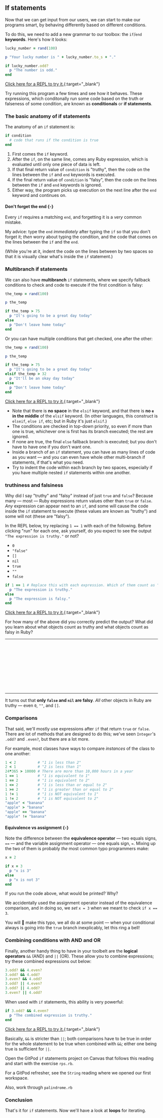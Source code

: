 ## If statements

Now that we can get input from our users, we can start to make our programs smart, by behaving differently based on different conditions.

To do this, we need to add a new grammar to our toolbox: the `if`/`end` **keywords**. Here's how it looks:

```ruby
lucky_number = rand(100)

p "Your lucky number is " + lucky_number.to_s + "."

if lucky_number.odd?
  p "The number is odd."
end
```

<div class="experiment" markdown="1">

  [Click here for a REPL to try it.](https://repl.it/@raghubetina/first-conditional){:target="_blank"}
</div>

Try running this program a few times and see how it behaves. These expressions, which conditonally run some code based on the truth or falseness of some condition, are known as **conditionals** or **if statements**.

### The basic anatomy of if statements

The anatomy of an `if` statement is:

```ruby
if condition
  # code that runs if the condition is true
end
```

 1. First comes the `if` keyword.
 1. After the `if`, on the same line, comes any Ruby expression, which is evaluated until only one piece of data is left.
 1. If that final return value of `condition` is "truthy", then the code on the lines between the `if` and `end` keywords is executed.
 1. If the final return value of `condition` is "falsy", then the code on the lines between the `if` and `end` keywords is ignored.
 1. Either way, the program picks up execution on the next line after the `end` keyword and continues on.

#### Don't forget the end {-}

Every `if` requires a matching `end`, and forgetting it is a _very_ common mistake.

My advice: type the `end` _immediately_ after typing the `if` so that you don't forget it; _then_ worry about typing the condition, and the code that comes on the lines between the `if` and the `end`.

(While you're at it, indent the code on the lines between by two spaces so that it is visually clear what's inside the `if` statement.)

### Multibranch if statements

We can also have **multibranch** `if` statements, where we specify fallback conditions to check and code to execute if the first condition is falsy:

```ruby
the_temp = rand(100)

p the_temp

if the_temp > 75
  p "It's going to be a great day today"
else
  p "Don't leave home today"
end
```

Or you can have multiple conditions that get checked, one after the other:

```ruby
the_temp = rand(100)

p the_temp

if the_temp > 75
  p "It's going to be a great day today"
elsif the_temp > 32
  p "It'll be an okay day today"
else
  p "Don't leave home today"
end
```

<div class="experiment" markdown="1">

  [Click here for a REPL to try it.](https://repl.it/@raghubetina/multibranch-if){:target="_blank"}
</div>

 - Note that there is **no space** in the `elsif` keyword, and that there is **no `e` in the middle** of the `elsif` keyword. (In other languages, this construct is `elseif`, `else if`, etc; but in Ruby it's just `elsif`.)
 - The conditions are checked in top-down priority, so even if more than one is true, whichever one is first has its branch executed; the rest are ignored.
 - If none are true, the final `else` fallback branch is executed; but you don't have to have one if you don't want one.
 - Inside a branch of an `if` statement, you can have as many lines of code as you want — and you can even have whole other multi-branch if statements, if that's what you need.
 - Try to indent the code within each branch by two spaces, especially if you have multiple nested `if` statements within one another.

### truthiness and falsiness

Why did I say "truthy" and "falsy" instead of just `true` and `false`? Because many — most — Ruby expressions return values other than `true` or `false`. _Any_ expression can appear next to an `if`, and some will cause the code inside the `if` statement to execute (these values are known as "truthy") and some will not (these are "falsy").

In the REPL below, try replacing `1 == 1` with each of the following. Before clicking "run" for each one, ask yourself, do you expect to see the output `"The expression is truthy."` or not?

 - `0`
 - `"false"`
 - `[]`
 - `nil`
 - `true`
 - `""`
 - `false`

```ruby
if 1 == 1 # Replace this with each expression. Which of them count as "truthy"?
  p "The expression is truthy."
else
  p "The expression is falsy."
end
```

<div class="experiment" markdown="1">

  [Click here for a REPL to try it.](https://repl.it/@raghubetina/truthiness){:target="_blank"}
</div>

For how many of the above did you correctly predict the output? What did you learn about what objects count as truthy and what objects count as falsy in Ruby?

---

<p style="height: 150px"></p>

--- 

It turns out that **only `false` and `nil` are falsy**. _All_ other objects in Ruby are truthy — even `0`, `""`, and `[]`.

### Comparisons

That said, we'll mostly use expressions after `if` that return `true` or `false`. There are lot of methods that are designed to do this; we've seen `Integer`'s `.odd?` and `.even?`, but there are a lot more.

For example, most classes have ways to compare _instances_ of the class to one another:

```ruby
1 < 2          # "1 is less than 2"
2 < 1          # "2 is less than 1"
24*365 > 10000 # There are more than 10,000 hours in a year
1 == 1         # "1 is equivalent to 1"
1 == 2         # "1 is equivalent to 2"
1 <= 2         # "1 is less than or equal to 2"
1 >= 2         # "1 is greater than or equal to 2"
1 != 1         # "1 is NOT equivalent to 1"
1 != 2         # "1 is NOT equivalent to 2"
"apple" < "banana"
"apple" > "banana"
"apple" == "banana"
"apple" != "banana"
```

#### Equivalence vs assignment {-}

Note the difference between the **equivalence operator** — two equals signs, `==` — and the variable assignment operator — one equals sign, `=`. Mixing up the two of them is probably _the_ most common typo programmers make:

```ruby
x = 2

if x = 3
  p "x is 3"
else
  p "x is not 3"
end
```

If you run the code above, what would be printed? Why?

We accidentally used the assignment operator instead of the equivalence comparison, and in doing so, we _set_ `x = 3` when we meant to check `if x == 3`.

You will 💯 make this typo, we all do at some point — when your conditional always is going into the `true` branch inexplicably, let this ring a bell!

### Combining conditions with AND and OR

Finally, another handy thing to have in your toolbelt are the **logical operators** `&&` (AND) and `||` (OR). These allow you to combine expressions; try these combined expressions out below:

```ruby
3.odd? && 4.even?
3.odd? && 4.odd?
3.even? && 4.odd?
3.odd? || 4.even?
3.odd? || 4.odd?
3.even? || 4.odd?
```

When used with `if` statements, this ability is very powerful:

```ruby
if 3.odd? && 4.even?
  p "The combined expression is truthy."
end
```

<div class="experiment" markdown="1">

  [Click here for a REPL to try it.](https://repl.it/@raghubetina/and-and-or){:target="_blank"}
</div>

Basically, `&&` is stricter than `||`; both comparisons have to be true in order for the whole statement to be true when combined with `&&`; either one being true is sufficient for `||`.

<div class="proj" markdown="1">

  Open the GitPod `if` statements project on Canvas that follows this reading and start with the exercise `rps.rb`.

  For a GitPod refresher, see the `String` reading where we opened our first workspace.
</div>

<div class="proj" markdown="1">

  Also, work through `palindrome.rb`
</div>



###  Conclusion

That's it for `if` statements. Now we'll have a look at **loops** for iterating.